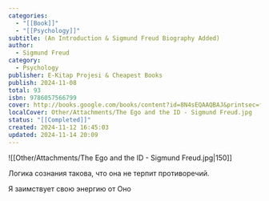 ```yaml
---
categories:
  - "[[Book]]"
  - "[[Psychology]]"
subtitle: (An Introduction & Sigmund Freud Biography Added)
author:
  - Sigmund Freud
category:
  - Psychology
publisher: E-Kitap Projesi & Cheapest Books
publish: 2024-11-08
total: 93
isbn: 9786057566799
cover: http://books.google.com/books/content?id=8N4sEQAAQBAJ&printsec=frontcover&img=1&zoom=1&edge=curl&source=gbs_api
localCover: Other/Attachments/The Ego and the ID - Sigmund Freud.jpg
status: "[[Completed]]"
created: 2024-11-12 16:45:03
updated: 2024-11-14 20:09
---
```


![[Other/Attachments/The Ego and the ID - Sigmund Freud.jpg|150]]


Логика сознания такова, что она не терпит противоречий.

Я заимству­ет свою энергию от Оно